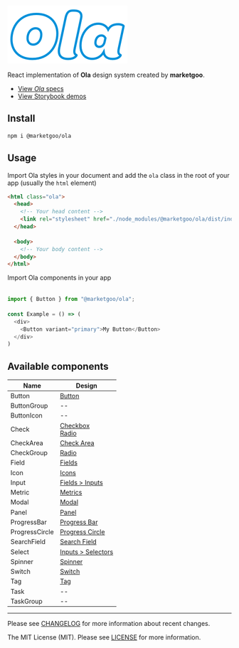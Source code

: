 ![logo Ola](ola.png)

React implementation of **Ola** design system created by **marketgoo**.

- [View *Ola* specs](https://zeroheight.com/22mjgbuf6)
- [View Storybook demos](https://marketgoo.gitlab.io/ola/)

## Install

```sh
npm i @marketgoo/ola
```

## Usage

Import Ola styles in your document and add the `ola` class in the root of your app (usually the `html` element)

```html
<html class="ola">
  <head>
    <!-- Your head content -->
    <link rel="stylesheet" href="./node_modules/@marketgoo/ola/dist/index.css">
  </head>

  <body>
    <!-- Your body content -->
  </body>
</html>
```


Import Ola components in your app
```js

import { Button } from "@marketgoo/ola";

const Example = () => (
  <div>
    <Button variant="primary">My Button</Button>
  </div>
)


```

## Available components

Name | Design
-----|-------------
Button | [Button](https://zeroheight.com/22mjgbuf6/p/60c52c/b/69b128)
ButtonGroup | --
ButtonIcon | --
Check | [Checkbox](https://zeroheight.com/22mjgbuf6/p/85c317/b/42c470) <br> [Radio](https://zeroheight.com/22mjgbuf6/p/55cdda)
CheckArea | [Check Area](https://zeroheight.com/22mjgbuf6/p/31ae5e)
CheckGroup | [Radio](https://zeroheight.com/22mjgbuf6/p/55cdda)
Field | [Fields](https://zeroheight.com/22mjgbuf6/p/12656e/b/741ccf)
Icon | [Icons](https://zeroheight.com/22mjgbuf6/p/000506)
Input | [Fields > Inputs](https://zeroheight.com/22mjgbuf6/p/12656e/t/a575)
Metric | [Metrics](https://zeroheight.com/22mjgbuf6/p/621cfc)
Modal | [Modal](https://zeroheight.com/22mjgbuf6/p/426a17)
Panel | [Panel](https://zeroheight.com/22mjgbuf6/p/92dbc5/b/352660)
ProgressBar | [Progress Bar](https://zeroheight.com/22mjgbuf6/p/71032c)
ProgressCircle | [Progress Circle](https://zeroheight.com/22mjgbuf6/p/412a1e)
SearchField | [Search Field](https://zeroheight.com/22mjgbuf6/p/83e369)
Select | [Inputs > Selectors](https://zeroheight.com/22mjgbuf6/p/12656e/t/7b7d)
Spinner | [Spinner](https://zeroheight.com/22mjgbuf6/p/01ddf2/b/21deb0)
Switch | [Switch](https://zeroheight.com/22mjgbuf6/p/18645f)
Tag | [Tag](https://zeroheight.com/22mjgbuf6/p/48a462/b/3764b3)
Task | --
TaskGroup | --

---

Please see [CHANGELOG](CHANGELOG.md) for more information about recent changes.

The MIT License (MIT). Please see [LICENSE](LICENSE) for more information.
